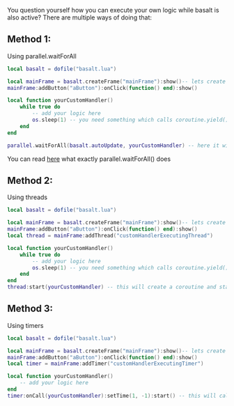 You question yourself how you can execute your own logic while basalt is also active? There are multiple ways of doing that:

## Method 1:
Using parallel.waitForAll

````lua
local basalt = dofile("basalt.lua")

local mainFrame = basalt.createFrame("mainFrame"):show()-- lets create a frame and a button without functionality
mainFrame:addButton("aButton"):onClick(function() end):show()

local function yourCustomHandler()
    while true do
        -- add your logic here
        os.sleep(1) -- you need something which calls coroutine.yield(), yes os.sleep does that os.pullEvent() aswell
    end
end

parallel.waitForAll(basalt.autoUpdate, yourCustomHandler) -- here it will handle your function (yourCustomHandler) and basalts handlers at the time
````
You can read [here](http://www.computercraft.info/wiki/Parallel_(API)) what exactly parallel.waitForAll() does

## Method 2:
Using threads

````lua
local basalt = dofile("basalt.lua")

local mainFrame = basalt.createFrame("mainFrame"):show()-- lets create a frame, a button without functionality and a thread
mainFrame:addButton("aButton"):onClick(function() end):show()
local thread = mainFrame:addThread("customHandlerExecutingThread")

local function yourCustomHandler()
    while true do
        -- add your logic here
        os.sleep(1) -- you need something which calls coroutine.yield(), yes os.sleep does that os.pullEvent() aswell
    end
end
thread:start(yourCustomHandler) -- this will create a coroutine and starts the coroutine, os.sleep does the rest, so you just have to call start once.
````

## Method 3:
Using timers

````lua
local basalt = dofile("basalt.lua")

local mainFrame = basalt.createFrame("mainFrame"):show()-- lets create a frame, a button without functionality and a timer
mainFrame:addButton("aButton"):onClick(function() end):show()
local timer = mainFrame:addTimer("customHandlerExecutingTimer")

local function yourCustomHandler()
    -- add your logic here
end
timer:onCall(yourCustomHandler):setTime(1, -1):start() -- this will call your function every second until you :cancel() the timer
````